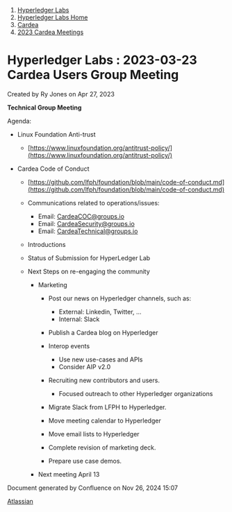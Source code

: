 1. [Hyperledger Labs](index.html)
2. [Hyperledger Labs Home](Hyperledger-Labs-Home_20283400.html)
3. [Cardea](Cardea_20290619.html)
4. [2023 Cardea Meetings](2023-Cardea-Meetings_20294370.html)

# Hyperledger Labs : 2023-03-23 Cardea Users Group Meeting

Created by Ry Jones on Apr 27, 2023

**Technical Group Meeting**

Agenda:

- Linux Foundation Anti-trust
  
  - [https://www.linuxfoundation.org/antitrust-policy/](https://www.linuxfoundation.org/antitrust-policy/)
- Cardea Code of Conduct
  
  - [https://github.com/lfph/foundation/blob/main/code-of-conduct.md](https://github.com/lfph/foundation/blob/main/code-of-conduct.md)
  - Communications related to operations/issues:
    
    - Email: ​​[CardeaCOC@groups.io](https://groups.io/g/CardeaCOC)
    - Email: [CardeaSecurity@groups.io](https://groups.io/g/CardeaSecurity)
    - Email: [CardeaTechnical@groups.io](https://groups.io/g/CardeaTechnical)
  - Introductions
  - Status of Submission for HyperLedger Lab
  - Next Steps on re-engaging the community
    
    - Marketing
      
      - Post our news on Hyperledger channels, such as:
        
        - External: Linkedin, Twitter, …
        - Internal: Slack
      - Publish a Cardea blog on Hyperledger
      - Interop events
        
        - Use new use-cases and APIs
        - Consider AIP v2.0
      - Recruiting new contributors and users.
        
        - Focused outreach to other Hyperledger organizations
      - Migrate Slack from LFPH to Hyperledger.
      - Move meeting calendar to Hyperledger
      - Move email lists to Hyperledger
      - Complete revision of marketing deck.
      - Prepare use case demos.
    - Next meeting April 13

Document generated by Confluence on Nov 26, 2024 15:07

[Atlassian](http://www.atlassian.com/)
